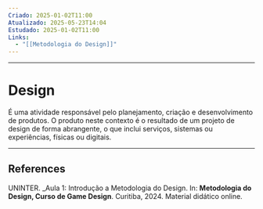 ```yaml
---
Criado: 2025-01-02T11:00
Atualizado: 2025-05-23T14:04
Estudado: 2025-01-02T11:00
Links:
  - "[[Metodologia do Design]]"
---
```

---
# Design

É uma atividade responsável pelo planejamento, criação e desenvolvimento de produtos. O produto neste contexto é o resultado de um projeto de design de forma abrangente, o que inclui serviços, sistemas ou experiências, físicas ou digitais.

---
## References

UNINTER.  _Aula 1: Introdução a Metodologia do Design. In: **Metodologia do Design, Curso de Game Design**. Curitiba, 2024. Material didático online.